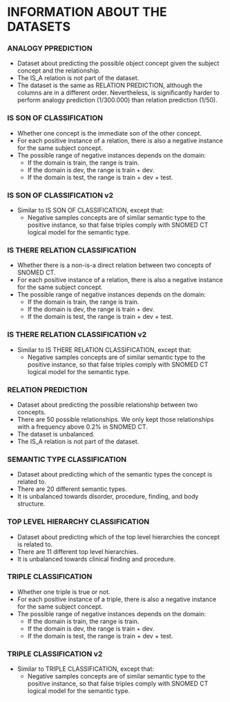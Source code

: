 # INFORMATION ABOUT THE DATASETS
### ANALOGY PPREDICTION
- Dataset about predicting the possible object concept given the subject concept and the relationship.
- The IS_A relation is not part of the dataset.
- The dataset is the same as RELATION PREDICTION, although the columns are in a different order. Nevertheless, is significantly
  harder to perform analogy prediction (1/300.000) than relation prediction (1/50).

### IS SON OF CLASSIFICATION
- Whether one concept is the immediate son of the other concept.
- For each positive instance of a relation, there is also a negative instance for the same subject concept.
- The possible range of negative instances depends on the domain:
    - If the domain is train, the range is train.
    - If the domain is dev, the range is train + dev.
    - If the domain is test, the range is train + dev + test.

### IS SON OF CLASSIFICATION v2
- Similar to IS SON OF CLASSIFICATION, except that:
    - Negative samples concepts are of similar semantic type to the positive instance, so that false triples comply with SNOMED CT logical model for the semantic type.

### IS THERE RELATION CLASSIFICATION
- Whether there is a non-is-a direct relation between two concepts of SNOMED CT.
- For each positive instance of a relation, there is also a negative instance for the same subject concept.
- The possible range of negative instances depends on the domain:
    - If the domain is train, the range is train.
    - If the domain is dev, the range is train + dev.
    - If the domain is test, the range is train + dev + test.

### IS THERE RELATION CLASSIFICATION v2
- Similar to IS THERE RELATION CLASSIFICATION, except that:
    - Negative samples concepts are of similar semantic type to the positive instance, so that false triples comply with SNOMED CT logical model for the semantic type.

### RELATION PREDICTION
- Dataset about predicting the possible relationship between two concepts.
- There are 50 possible relationships. We only kept those relationships with a frequency above 0.2% in SNOMED CT.
- The dataset is unbalanced.
- The IS_A relation is not part of the dataset.
  
### SEMANTIC TYPE CLASSIFICATION
- Dataset about predicting which of the semantic types the concept is related to.
- There are 20 different semantic types.
- It is unbalanced towards disorder, procedure, finding, and body structure.

### TOP LEVEL HIERARCHY CLASSIFICATION
- Dataset about predicting which of the top level hierarchies the concept is related to.
- There are 11 different top level hierarchies.
- It is unbalanced towards clinical finding and procedure.

### TRIPLE CLASSIFICATION
- Whether one triple is true or not.
- For each positive instance of a triple, there is also a negative instance for the same subject concept.
- The possible range of negative instances depends on the domain:
    - If the domain is train, the range is train.
    - If the domain is dev, the range is train + dev.
    - If the domain is test, the range is train + dev + test.

### TRIPLE CLASSIFICATION v2
- Similar to TRIPLE CLASSIFICATION, except that:
    - Negative samples concepts are of similar semantic type to the positive instance, so that false triples comply with SNOMED CT logical model for the semantic type.
